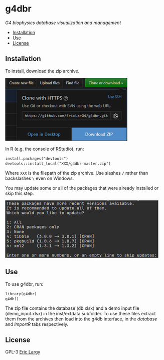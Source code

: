# g4dbr
_G4 biophysics database visualization and management_

  + [Installation](#Installation)
  + [Use](#Use)
  + [License](#License)

## Installation

To install, download the zip archive.

![Download g4dbr](man/ressources/readme.PNG)

In R (e.g. the console of RStudio), run:

```{r install}
install.packages("devtools")
devtools::install_local("XXX/g4dbr-master.zip")
```

Where `XXX` is the filepath of the zip archive. Use slashes `/` rather than backslashes `\` even on Windows.

You may update some or all of the packages that were already installed or skip this step.

![Package updates](man/ressources/readme2.PNG)

## Use

To use g4dbr, run:

```{r use}
library(g4dbr)
g4db()
```

The zip file contains the database (db.xlsx) and a demo input file (demo_input.xlsx) in the inst/extdata subfolder. To use these files extract them from the archives then load into the g4db interface, in the _database_ and _ImportR_ tabs respectively.

## License

GPL-3 [Eric Largy](figures/https://github.com/EricLarG4)
